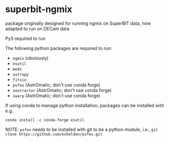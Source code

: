 # superbit-ngmix
package originally designed for running ngmix on SuperBIT data, now adapted to run on DECam data

Py3 required to run

The following python packages are required to run:
  - `ngmix` (obviously)
  - `esutil`
  - `meds`
  - `astropy`
  - `fitsio`
  - `psfex` (AstrOmatic; don't use conda forge) 
  - `sextractor` (AstrOmatic; don't use conda forge) 
  - `swarp` (AstrOmatic; don't use conda forge) 

If using conda to manage python installation, packages can be installed with e.g.

`conda install -c conda-forge esutil`

NOTE: `psfex` needs to be installed with git to be a python module, i.e.,
`git clone https://github.com/esheldon/psfex.git`

